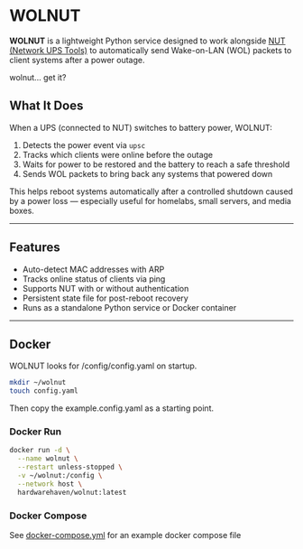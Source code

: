 # WOLNUT

**WOLNUT** is a lightweight Python service designed to work alongside [NUT (Network UPS Tools)](https://networkupstools.org/) to automatically send Wake-on-LAN (WOL) packets to client systems after a power outage.

wolnut... get it?

## What It Does

When a UPS (connected to NUT) switches to battery power, WOLNUT:

1. Detects the power event via `upsc`
2. Tracks which clients were online before the outage
3. Waits for power to be restored and the battery to reach a safe threshold
4. Sends WOL packets to bring back any systems that powered down

This helps reboot systems automatically after a controlled shutdown caused by a power loss — especially useful for homelabs, small servers, and media boxes.

---

## Features

- Auto-detect MAC addresses with ARP
- Tracks online status of clients via ping
- Supports NUT with or without authentication
- Persistent state file for post-reboot recovery
- Runs as a standalone Python service or Docker container

---

## Docker

WOLNUT looks for /config/config.yaml on startup. 

```bash
mkdir ~/wolnut
touch config.yaml
```
Then copy the example.config.yaml as a starting point. 
### Docker Run
```bash
docker run -d \
  --name wolnut \
  --restart unless-stopped \
  -v ~/wolnut:/config \
  --network host \
  hardwarehaven/wolnut:latest
```
### Docker Compose
See [docker-compose.yml](docker-compose.yml) for an example docker compose file